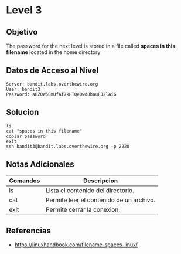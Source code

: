 # Level 3
## Objetivo
The password for the next level is stored in a file called **spaces in this filename** located in the home directory
## Datos de Acceso al Nivel
```
Server: bandit.labs.overthewire.org
User: bandit3
Password: aBZ0W5EmUfAf7kHTQeOwd8bauFJ2lAiG

```
## Solucion
```Bash:
ls
cat "spaces in this filename"
copiar password
exit
ssh bandit3@bandit.labs.overthewire.org -p 2220

```

## Notas Adicionales
|**Comandos**|**Descripcion**|
|--------|-------------|
|ls|Lista el contenido del directorio.|
|cat|Permite leer el contenido de un archivo.|
|exit|Permite cerrar la conexion.|
## Referencias
* https://linuxhandbook.com/filename-spaces-linux/